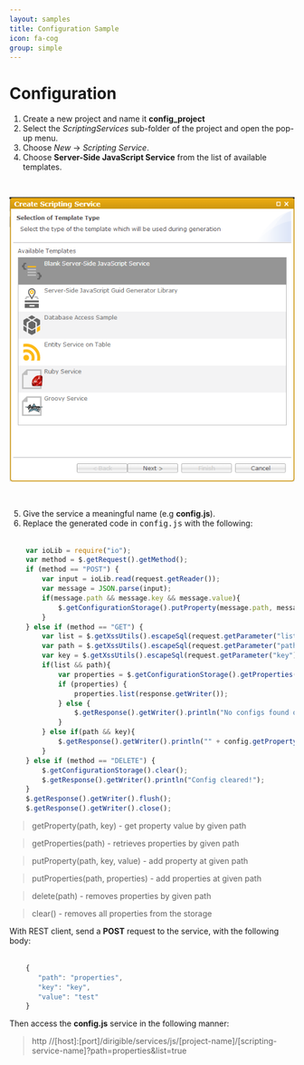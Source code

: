 ```yaml
---
layout: samples
title: Configuration Sample
icon: fa-cog
group: simple
---
```


Configuration
===


1. Create a new project and name it **config_project**
2. Select the *ScriptingServices* sub-folder of the project and open the pop-up menu.
3. Choose *New* -> *Scripting Service*.
4. Choose **Server-Side JavaScript Service** from the list of available templates.

<br>

![Mail Service 2](images/mail_service/mail_service_2.png)  

<br>

5. Give the service a meaningful name (e.g **config.js**).
6. Replace the generated code in <samp>config.js</samp> with the following:


```javascript

	var ioLib = require("io");
	var method = $.getRequest().getMethod();
	if (method == "POST") {
	    var input = ioLib.read(request.getReader());
	    var message = JSON.parse(input);
	    if(message.path && message.key && message.value){
	        $.getConfigurationStorage().putProperty(message.path, message.key, message.value);
	    }
	} else if (method == "GET") {
	    var list = $.getXssUtils().escapeSql(request.getParameter("list"));
	    var path = $.getXssUtils().escapeSql(request.getParameter("path"));
	    var key = $.getXssUtils().escapeSql(request.getParameter("key"));   
	    if(list && path){
	        var properties = $.getConfigurationStorage().getProperties(path);
	        if (properties) {
	            properties.list(response.getWriter());
	        } else {
	            $.getResponse().getWriter().println("No configs found on path '" + path +"'");
	        }
	    } else if(path && key){
	        $.getResponse().getWriter().println("" + config.getProperty(path, key));
	    }    
	} else if (method == "DELETE") {
	    $.getConfigurationStorage().clear();
	    $.getResponse().getWriter().println("Config cleared!");
	}
	$.getResponse().getWriter().flush();
	$.getResponse().getWriter().close();

```

> getProperty(path, key) - get property value by given path

> getProperties(path) - retrieves properties by given path

> putProperty(path, key, value) - add property at given path

> putProperties(path, properties) - add properties at given path

> delete(path) - removes properties by given path

> clear() - removes all properties from the storage

With REST client, send a **POST** request to the service, with the following body:

```javascript

	{
	   "path": "properties",
	   "key": "key",
	   "value": "test"
	}

```

Then access the **config.js** service in the following manner:

> http //[host]:[port]/dirigible/services/js/[project-name]/[scripting-service-name]?path=properties&list=true